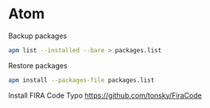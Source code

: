 # Atom

Backup packages
```bash
apm list --installed --bare > packages.list
```

Restore packages
```bash
apm install --packages-file packages.list
```

Install FIRA Code Typo
https://github.com/tonsky/FiraCode
